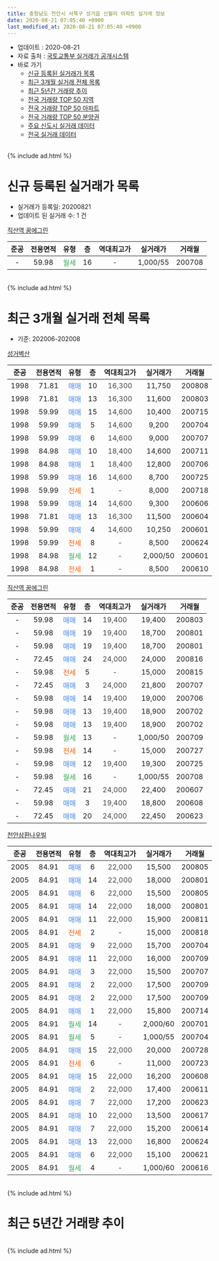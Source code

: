 ```yaml
---
title: 충청남도 천안시 서북구 성거읍 신월리 아파트 실거래 정보
date: 2020-08-21 07:05:40 +0900
last_modified_at: 2020-08-21 07:05:40 +0900
---
```


* 업데이트 : 2020-08-21
* 자료 출처 : [국토교통부 실거래가 공개시스템](http://rt.molit.go.kr)
* 바로 가기
    * [신규 등록된 실거래가 목록](#신규-등록된-실거래가-목록)
    * [최근 3개월 실거래 전체 목록](#최근-3개월-실거래-전체-목록)
    * [최근 5년간 거래량 추이](#최근-5년간-거래량-추이)
    * [전국 거래량 TOP 50 지역](https://inasie.github.io/apt-trade-info/최근-3개월-전국에서-가장-거래가-많이-발생한-지역)
    * [전국 거래량 TOP 50 아파트](https://inasie.github.io/apt-trade-info/최근-3개월-전국에서-가장-거래가-많이-발생한-아파트)
    * [전국 거래량 TOP 50 분양권](https://inasie.github.io/apt-trade-info/최근-3개월-전국에서-가장-거래가-많이-발생한-분양권)
    * [주요 신도시 실거래 데이터](https://inasie.github.io/apt-trade-info/주요-신도시)
    * [전국 실거래 데이터](https://inasie.github.io/apt-trade-info/전국)
<br>
{% include ad.html %}
<br>

# 신규 등록된 실거래가 목록
* 실거래가 등록일: 20200821
* 업데이트 된 실거래 수: 1 건


[직산역 꿈에그린](https://search.naver.com/search.naver?query=%EC%B6%A9%EC%B2%AD%EB%82%A8%EB%8F%84+%EC%B2%9C%EC%95%88%EC%8B%9C+%EC%84%9C%EB%B6%81%EA%B5%AC+%EC%84%B1%EA%B1%B0%EC%9D%8D+%EC%8B%A0%EC%9B%94%EB%A6%AC+%EC%A7%81%EC%82%B0%EC%97%AD+%EA%BF%88%EC%97%90%EA%B7%B8%EB%A6%B0)

|준공|전용면적|유형|층|역대최고가|실거래가|거래월|
|:---:|:---:|:---:|:---:|:---:|:---:|:---:|
|-|59.98|<span style="color:#34a853">월세</span>|16|<span style="color:#444444">-</span>|1,000/55|200708|


<br>
{% include ad.html %}
<br>

# 최근 3개월 실거래 전체 목록
* 기준: 202006-202008


[성거벽산](https://search.naver.com/search.naver?query=%EC%B6%A9%EC%B2%AD%EB%82%A8%EB%8F%84+%EC%B2%9C%EC%95%88%EC%8B%9C+%EC%84%9C%EB%B6%81%EA%B5%AC+%EC%84%B1%EA%B1%B0%EC%9D%8D+%EC%8B%A0%EC%9B%94%EB%A6%AC+%EC%84%B1%EA%B1%B0%EB%B2%BD%EC%82%B0)

|준공|전용면적|유형|층|역대최고가|실거래가|거래월|
|:---:|:---:|:---:|:---:|:---:|:---:|:---:|
|1998|71.81|<span style="color:#4285f3">매매</span>|10|<span style="color:#444444">16,300</span>|11,750|200808|
|1998|71.81|<span style="color:#4285f3">매매</span>|13|<span style="color:#444444">16,300</span>|11,600|200803|
|1998|59.99|<span style="color:#4285f3">매매</span>|15|<span style="color:#444444">14,600</span>|10,400|200715|
|1998|59.99|<span style="color:#4285f3">매매</span>|5|<span style="color:#444444">14,600</span>|9,200|200704|
|1998|59.99|<span style="color:#4285f3">매매</span>|6|<span style="color:#444444">14,600</span>|9,000|200707|
|1998|84.98|<span style="color:#4285f3">매매</span>|10|<span style="color:#444444">18,400</span>|14,600|200711|
|1998|84.98|<span style="color:#4285f3">매매</span>|1|<span style="color:#444444">18,400</span>|12,800|200706|
|1998|59.99|<span style="color:#4285f3">매매</span>|16|<span style="color:#444444">14,600</span>|8,700|200725|
|1998|59.99|<span style="color:#ff5a00">전세</span>|1|<span style="color:#444444">-</span>|8,000|200718|
|1998|59.99|<span style="color:#4285f3">매매</span>|14|<span style="color:#444444">14,600</span>|9,300|200606|
|1998|71.81|<span style="color:#4285f3">매매</span>|13|<span style="color:#444444">16,300</span>|11,500|200604|
|1998|59.99|<span style="color:#4285f3">매매</span>|4|<span style="color:#444444">14,600</span>|10,250|200601|
|1998|59.99|<span style="color:#ff5a00">전세</span>|8|<span style="color:#444444">-</span>|8,500|200624|
|1998|84.98|<span style="color:#34a853">월세</span>|12|<span style="color:#444444">-</span>|2,000/50|200601|
|1998|84.98|<span style="color:#ff5a00">전세</span>|1|<span style="color:#444444">-</span>|8,500|200610|

[직산역 꿈에그린](https://search.naver.com/search.naver?query=%EC%B6%A9%EC%B2%AD%EB%82%A8%EB%8F%84+%EC%B2%9C%EC%95%88%EC%8B%9C+%EC%84%9C%EB%B6%81%EA%B5%AC+%EC%84%B1%EA%B1%B0%EC%9D%8D+%EC%8B%A0%EC%9B%94%EB%A6%AC+%EC%A7%81%EC%82%B0%EC%97%AD+%EA%BF%88%EC%97%90%EA%B7%B8%EB%A6%B0)

|준공|전용면적|유형|층|역대최고가|실거래가|거래월|
|:---:|:---:|:---:|:---:|:---:|:---:|:---:|
|-|59.98|<span style="color:#4285f3">매매</span>|14|<span style="color:#444444">19,400</span>|19,400|200803|
|-|59.98|<span style="color:#4285f3">매매</span>|19|<span style="color:#444444">19,400</span>|18,700|200801|
|-|59.98|<span style="color:#4285f3">매매</span>|19|<span style="color:#444444">19,400</span>|18,700|200801|
|-|72.45|<span style="color:#4285f3">매매</span>|24|<span style="color:#444444">24,000</span>|24,000|200816|
|-|59.98|<span style="color:#ff5a00">전세</span>|5|<span style="color:#444444">-</span>|15,000|200815|
|-|72.45|<span style="color:#4285f3">매매</span>|3|<span style="color:#444444">24,000</span>|21,800|200707|
|-|59.98|<span style="color:#4285f3">매매</span>|14|<span style="color:#444444">19,400</span>|19,000|200706|
|-|59.98|<span style="color:#4285f3">매매</span>|13|<span style="color:#444444">19,400</span>|18,900|200702|
|-|59.98|<span style="color:#4285f3">매매</span>|13|<span style="color:#444444">19,400</span>|18,900|200702|
|-|59.98|<span style="color:#34a853">월세</span>|13|<span style="color:#444444">-</span>|1,000/50|200709|
|-|59.98|<span style="color:#ff5a00">전세</span>|14|<span style="color:#444444">-</span>|15,000|200727|
|-|59.98|<span style="color:#4285f3">매매</span>|12|<span style="color:#444444">19,400</span>|19,300|200725|
|-|59.98|<span style="color:#34a853">월세</span>|16|<span style="color:#444444">-</span>|1,000/55|200708|
|-|72.45|<span style="color:#4285f3">매매</span>|21|<span style="color:#444444">24,000</span>|22,400|200607|
|-|59.98|<span style="color:#4285f3">매매</span>|3|<span style="color:#444444">19,400</span>|18,800|200608|
|-|72.45|<span style="color:#4285f3">매매</span>|20|<span style="color:#444444">24,000</span>|22,450|200623|

[천안삼환나우빌](https://search.naver.com/search.naver?query=%EC%B6%A9%EC%B2%AD%EB%82%A8%EB%8F%84+%EC%B2%9C%EC%95%88%EC%8B%9C+%EC%84%9C%EB%B6%81%EA%B5%AC+%EC%84%B1%EA%B1%B0%EC%9D%8D+%EC%8B%A0%EC%9B%94%EB%A6%AC+%EC%B2%9C%EC%95%88%EC%82%BC%ED%99%98%EB%82%98%EC%9A%B0%EB%B9%8C)

|준공|전용면적|유형|층|역대최고가|실거래가|거래월|
|:---:|:---:|:---:|:---:|:---:|:---:|:---:|
|2005|84.91|<span style="color:#4285f3">매매</span>|6|<span style="color:#444444">22,000</span>|15,500|200805|
|2005|84.91|<span style="color:#4285f3">매매</span>|14|<span style="color:#444444">22,000</span>|18,000|200801|
|2005|84.91|<span style="color:#4285f3">매매</span>|6|<span style="color:#444444">22,000</span>|15,500|200805|
|2005|84.91|<span style="color:#4285f3">매매</span>|14|<span style="color:#444444">22,000</span>|18,000|200801|
|2005|84.91|<span style="color:#4285f3">매매</span>|11|<span style="color:#444444">22,000</span>|15,900|200811|
|2005|84.91|<span style="color:#ff5a00">전세</span>|2|<span style="color:#444444">-</span>|15,000|200818|
|2005|84.91|<span style="color:#4285f3">매매</span>|9|<span style="color:#444444">22,000</span>|15,700|200704|
|2005|84.91|<span style="color:#4285f3">매매</span>|11|<span style="color:#444444">22,000</span>|16,000|200709|
|2005|84.91|<span style="color:#4285f3">매매</span>|3|<span style="color:#444444">22,000</span>|15,500|200707|
|2005|84.91|<span style="color:#4285f3">매매</span>|2|<span style="color:#444444">22,000</span>|17,500|200709|
|2005|84.91|<span style="color:#4285f3">매매</span>|2|<span style="color:#444444">22,000</span>|17,500|200709|
|2005|84.91|<span style="color:#4285f3">매매</span>|1|<span style="color:#444444">22,000</span>|15,800|200714|
|2005|84.91|<span style="color:#34a853">월세</span>|14|<span style="color:#444444">-</span>|2,000/60|200701|
|2005|84.91|<span style="color:#34a853">월세</span>|5|<span style="color:#444444">-</span>|1,000/55|200704|
|2005|84.91|<span style="color:#4285f3">매매</span>|15|<span style="color:#444444">22,000</span>|20,000|200728|
|2005|84.91|<span style="color:#ff5a00">전세</span>|6|<span style="color:#444444">-</span>|11,000|200723|
|2005|84.91|<span style="color:#4285f3">매매</span>|15|<span style="color:#444444">22,000</span>|16,200|200608|
|2005|84.91|<span style="color:#4285f3">매매</span>|2|<span style="color:#444444">22,000</span>|17,400|200611|
|2005|84.91|<span style="color:#4285f3">매매</span>|7|<span style="color:#444444">22,000</span>|17,200|200623|
|2005|84.91|<span style="color:#4285f3">매매</span>|10|<span style="color:#444444">22,000</span>|13,500|200617|
|2005|84.91|<span style="color:#4285f3">매매</span>|7|<span style="color:#444444">22,000</span>|15,200|200614|
|2005|84.91|<span style="color:#4285f3">매매</span>|13|<span style="color:#444444">22,000</span>|16,800|200624|
|2005|84.91|<span style="color:#4285f3">매매</span>|6|<span style="color:#444444">22,000</span>|15,100|200621|
|2005|84.91|<span style="color:#34a853">월세</span>|4|<span style="color:#444444">-</span>|1,000/60|200616|


<br>
{% include ad.html %}
<br>

# 최근 5년간 거래량 추이


<div style="width:100%;">
    <canvas id="deal_progress" height="200"></canvas>
</div>

<script>
new Chart(document.getElementById("deal_progress"), {
    type: 'line',
    data: {
        labels: ['201508','201509','201510','201511','201512','201601','201602','201603','201604','201605','201606','201607','201608','201609','201610','201611','201612','201701','201702','201703','201704','201705','201706','201707','201708','201709','201710','201711','201712','201801','201802','201803','201804','201805','201806','201807','201808','201809','201810','201811','201812','201901','201902','201903','201904','201905','201906','201907','201908','201909','201910','201911','201912','202001','202002','202003','202004','202005','202006','202007','202008'],
        datasets: [{
            label: '매매',
            pointRadius: 1,
            data: [11, 10, 7, 3, 5, 4, 3, 3, 4, 6, 4, 7, 5, 4, 12, 4, 5, 2, 6, 5, 7, 3, 11, 9, 8, 4, 3, 9, 8, 12, 12, 6, 8, 5, 3, 10, 4, 7, 7, 2, 12, 16, 17, 23, 18, 7, 11, 11, 6, 5, 6, 15, 18, 9, 14, 10, 12, 10, 13, 18, 11],
            borderColor: "rgba(255, 201, 14, 1)",
            backgroundColor: "rgba(255, 201, 14, 0.5)",
            fill: false,
            lineTension: 0
        },{
            label: '전월세',
            pointRadius: 1,
            data: [6, 3, 3, 3, 4, 4, 8, 6, 6, 5, 5, 2, 5, 0, 5, 4, 5, 3, 5, 7, 5, 2, 10, 10, 3, 1, 7, 0, 6, 6, 8, 6, 3, 1, 3, 5, 3, 5, 1, 2, 1, 10, 22, 21, 9, 8, 4, 7, 3, 5, 10, 3, 8, 8, 8, 2, 7, 3, 4, 7, 2],
            borderColor: "rgba(0, 141, 185, 1)",
            backgroundColor: "rgba(0, 141, 185, 0.5)",
            fill: false,
            lineTension: 0
        }
        ]
    },
    options: {
        responsive: true,
        title: {
            display: false
        },
        tooltips: {
            mode: 'index',
            intersect: false
        },
        hover: {
            mode: 'nearest',
            intersect: true
        },
        scales: {
            xAxes: [{
                display: true,
                scaleLabel: {
                    display: true,
                    labelString: '년/월'
                }
            }],
            yAxes: [{
                display: true,
                ticks: {
                    suggestedMin: 0,
                },
                scaleLabel: {
                    display: true,
                    labelString: '실거래 수'
                }
            }]
        }
    }
});

</script>


<br>
{% include ad.html %}
<br>

